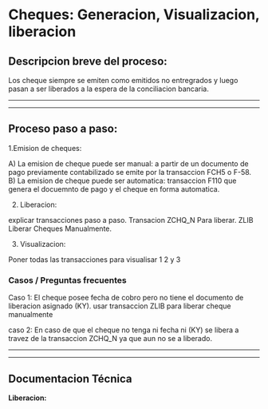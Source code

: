 # Cheques: Generacion, Visualizacion, liberacion

## Descripcion breve del proceso:
Los cheque siempre se emiten como emitidos no entregrados y luego pasan a ser liberados a la espera de la conciliacion bancaria.

***
***

## Proceso paso a paso:

1.Emision de cheques: 

A) La emision de cheque puede ser manual: a partir de un documento de pago previamente contabilizado se emite por la transaccion FCH5 o F-58. 
B) La emision de cheque puede ser automatica: 
transaccion F110 que genera el docuemnto de pago y el cheque en forma automatica.

2. Liberacion:

explicar transacciones paso a paso.
Transacion ZCHQ_N Para liberar.
ZLIB Liberar Cheques Manualmente.

3. Visualizacion:

Poner todas las transacciones para visualisar 1 2 y 3

### Casos / Preguntas frecuentes
Caso 1: 
El cheque posee fecha de cobro pero no tiene el documento de liberacion asignado (KY). usar transaccion ZLIB para liberar cheque manualmente

caso 2: 
En caso de que el cheque no tenga ni fecha ni (KY) se libera a travez de la transaccion ZCHQ_N ya que aun no se a liberado.

***
***
## Documentacion Técnica

**Liberacion:**

